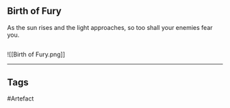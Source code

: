 ## Birth of Fury
As the sun rises and the light approaches,
so too shall your enemies fear you.
## 
![[Birth of Fury.png]]

---
## Tags
#Artefact